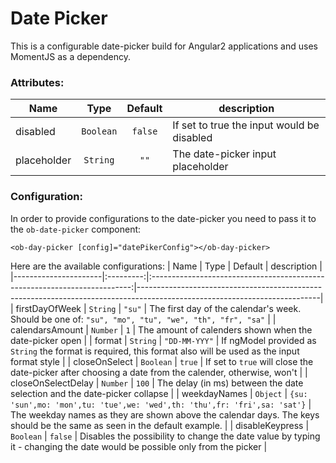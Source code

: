 # Date Picker
This is a configurable date-picker build for Angular2 applications and uses MomentJS as a dependency.  

### Attributes:  

| Name                 | Type       | Default                                                                   | description                                                                                                               |
|----------------------|:----------:|:------------------------------------------------------------------------:|---------------------------------------------------------------------------------------------------------------------------|
| disabled             | `Boolean`  | `false`                                                                  | If set to true the input would be disabled                                                                                |
| placeholder          | `String`  | `""`                                                                      | The date-picker input placeholder                                                                                |


### Configuration:  
In order to provide configurations to the date-picker you need to pass it to the `ob-date-picker` component:  
```
<ob-day-picker [config]="datePikerConfig"></ob-day-picker>
```
Here are the available configurations:
| Name                 | Type      | Default                                                                   | description                                                                                                               |
|----------------------|:---------:|:-------------------------------------------------------------------------:|---------------------------------------------------------------------------------------------------------------------------|
| firstDayOfWeek       | `String`  | `"su"`                                                                    | The first day of the calendar's week. Should be one of: `"su", "mo", "tu", "we", "th", "fr", "sa"`                        |
| calendarsAmount      | `Number`  | `1`                                                                       | The amount of calenders shown when the date-picker open                                                                   |
| format               | `String`  | `"DD-MM-YYY"`                                                             | If ngModel provided as `String` the format is required, this format also will be used as the input format style           |
| closeOnSelect        | `Boolean` | `true`                                                                    | If set to `true` will close the date-picker after choosing a date from the calender, otherwise, won't                     |
| closeOnSelectDelay   | `Number`  | `100`                                                                     | The delay (in ms) between the date selection and the date-picker collapse                                                 |
| weekdayNames         | `Object`  | `{su: 'sun',mo: 'mon',tu: 'tue',we: 'wed',th: 'thu',fr: 'fri',sa: 'sat'}` | The weekday names as they are shown above the calendar days. The keys should be the same as seen in the default example.  |
| disableKeypress      | `Boolean` | `false`                                                                   | Disables the possibility to change the date value by typing it - changing the date would be possible only from the picker |

